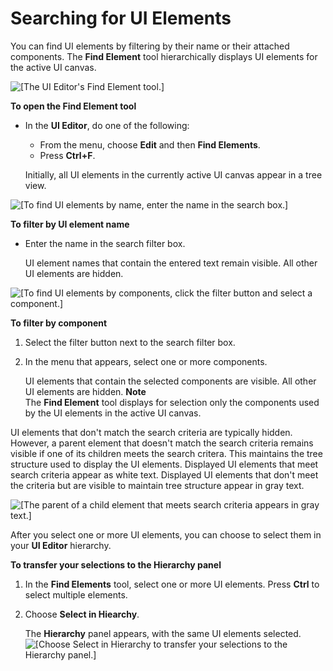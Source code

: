 # Searching for UI Elements<a name="ui-editor-search-element"></a>

You can find UI elements by filtering by their name or their attached components\. The **Find Element** tool hierarchically displays UI elements for the active UI canvas\.

![\[The UI Editor's Find Element tool.\]](http://docs.aws.amazon.com/lumberyard/latest/userguide/images/ui-editor-search-element-tool.png)

**To open the **Find Element** tool**
+ In the **UI Editor**, do one of the following:
  + From the menu, choose **Edit** and then **Find Elements**\.
  + Press **Ctrl\+F**\.

  Initially, all UI elements in the currently active UI canvas appear in a tree view\.

![\[To find UI elements by name, enter the name in the search box.\]](http://docs.aws.amazon.com/lumberyard/latest/userguide/images/ui-editor-search-element-name.png)

**To filter by UI element name**
+ Enter the name in the search filter box\.

  UI element names that contain the entered text remain visible\. All other UI elements are hidden\.

![\[To find UI elements by components, click the filter button and select a component.\]](http://docs.aws.amazon.com/lumberyard/latest/userguide/images/ui-editor-search-element-component.png)

**To filter by component**

1. Select the filter button next to the search filter box\.

1. In the menu that appears, select one or more components\.

   UI elements that contain the selected components are visible\. All other UI elements are hidden\.
**Note**  
The **Find Element** tool displays for selection only the components used by the UI elements in the active UI canvas\.

UI elements that don't match the search criteria are typically hidden\. However, a parent element that doesn't match the search criteria remains visible if one of its children meets the search critera\. This maintains the tree structure used to display the UI elements\. Displayed UI elements that meet search criteria appear as white text\. Displayed UI elements that don't meet the criteria but are visible to maintain tree structure appear in gray text\.

![\[The parent of a child element that meets search criteria appears in gray text.\]](http://docs.aws.amazon.com/lumberyard/latest/userguide/images/ui-editor-search-element-gray.png)

After you select one or more UI elements, you can choose to select them in your **UI Editor** hierarchy\.

**To transfer your selections to the **Hierarchy** panel**

1. In the **Find Elements** tool, select one or more UI elements\. Press **Ctrl** to select multiple elements\.

1. Choose **Select in Hiearchy**\.

   The **Hierarchy** panel appears, with the same UI elements selected\.  
![\[Choose Select in Hierarchy to transfer your selections to the Hierarchy panel.\]](http://docs.aws.amazon.com/lumberyard/latest/userguide/images/ui-editor-search-element-hierarchy.png)